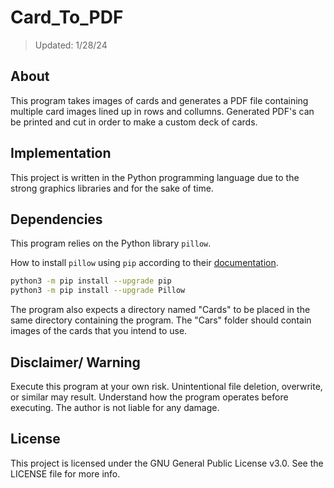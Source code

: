 # Card_To_PDF

> Updated: 1/28/24

## About

This program takes images of cards and generates a PDF file containing multiple card images lined up in rows and collumns. Generated PDF's can be printed and cut in order to make a custom deck of cards.

## Implementation

This project is written in the Python programming language due to the strong graphics libraries and for the sake of time.

## Dependencies

This program relies on the Python library `pillow`.

How to install `pillow` using `pip` according to their [documentation](https://pillow.readthedocs.io/en/stable/installation.html#basic-installation).

```bash
python3 -m pip install --upgrade pip
python3 -m pip install --upgrade Pillow
```

The program also expects a directory named "Cards" to be placed in the same directory containing the program. The "Cars" folder should contain images of the cards that you intend to use.

## Disclaimer/ Warning

Execute this program at your own risk. Unintentional file deletion, overwrite, or similar may result​. Understand how the program operates before executing. The author is not liable for any damage.

## License

This project is licensed under the GNU General Public License v3.0. See the LICENSE file for more info.
